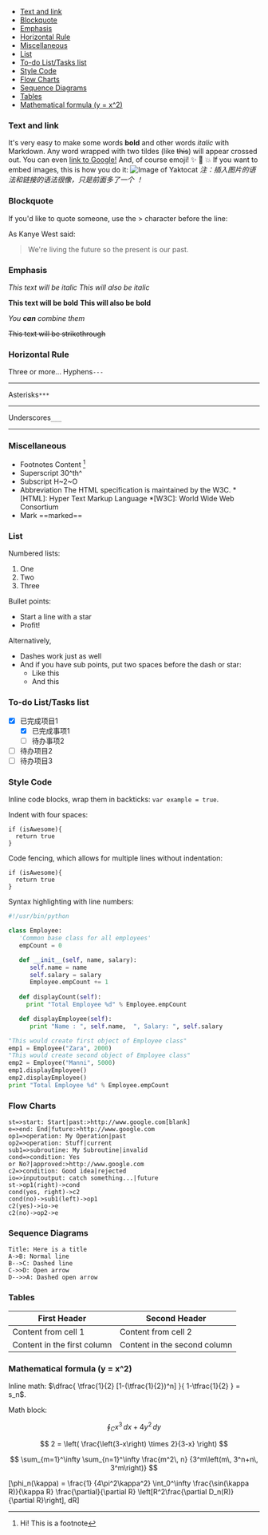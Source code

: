 
<!-- @import "[TOC]" {cmd="toc" depthFrom=1 depthTo=6 orderedList=false} -->

<!-- code_chunk_output -->

- [Text and link](#text-and-link)
- [Blockquote](#blockquote)
- [Emphasis](#emphasis)
- [Horizontal Rule](#horizontal-rule)
- [Miscellaneous](#miscellaneous)
- [List](#list)
- [To-do List/Tasks list](#to-do-listtasks-list)
- [Style Code](#style-code)
- [Flow Charts](#flow-charts)
- [Sequence Diagrams](#sequence-diagrams)
- [Tables](#tables)
- [Mathematical formula \(y = x^2\)](#mathematical-formula-y--x2)

<!-- /code_chunk_output -->

### Text and link
It's very easy to make some words **bold** and other words *italic* with Markdown. Any word wrapped with two tildes (like ~~this~~) will appear crossed out. 
You can even [link to Google!](http://google.com)
And, of course emoji! :sparkles: :camel: :boom:
If you want to embed images, this is how you do it:
![Image of Yaktocat](https://octodex.github.com/images/yaktocat.png)
*注：插入图片的语法和链接的语法很像，只是前面多了一个 ！*

### Blockquote
If you'd like to quote someone, use the > character before the line:

As Kanye West said:
> We're living the future so
> the present is our past.

### Emphasis
*This text will be italic*
_This will also be italic_

**This text will be bold**
__This will also be bold__

_You **can** combine them_

~~This text will be strikethrough~~

### Horizontal Rule
Three or more...
Hyphens`---`

---
Asterisks`***`
***
Underscores`___`
___

### Miscellaneous
- Footnotes 
  Content [^1]
  [^1]: Hi! This is a footnote
- Superscript 
  30^th^
- Subscript 
  H~2~O
- Abbreviation
  The HTML specification is maintained by the W3C.
  *[HTML]: Hyper Text Markup Language
  *[W3C]:  World Wide Web Consortium
- Mark 
  ==marked==

### List
Numbered lists:
1. One
2. Two
3. Three

Bullet points:
* Start a line with a star
* Profit!

Alternatively,
- Dashes work just as well
- And if you have sub points, put two spaces before the dash or star:
  - Like this
  - And this

### To-do List/Tasks list
- [x] 已完成项目1
    - [x] 已完成事项1
    - [ ] 待办事项2
- [ ] 待办项目2
- [ ] 待办项目3

### Style Code
Inline code blocks, wrap them in backticks: `var example = true`.  

Indent with four spaces:

    if (isAwesome){
      return true
    }

Code fencing, which allows for multiple lines without indentation:

```
if (isAwesome){
  return true
}
```

Syntax highlighting with line numbers:

```python {.line-numbers}
#!/usr/bin/python

class Employee:
   'Common base class for all employees'
   empCount = 0

   def __init__(self, name, salary):
      self.name = name
      self.salary = salary
      Employee.empCount += 1
   
   def displayCount(self):
     print "Total Employee %d" % Employee.empCount

   def displayEmployee(self):
      print "Name : ", self.name,  ", Salary: ", self.salary

"This would create first object of Employee class"
emp1 = Employee("Zara", 2000)
"This would create second object of Employee class"
emp2 = Employee("Manni", 5000)
emp1.displayEmployee()
emp2.displayEmployee()
print "Total Employee %d" % Employee.empCount
```

### Flow Charts
```flow
st=>start: Start|past:>http://www.google.com[blank]
e=>end: End|future:>http://www.google.com
op1=>operation: My Operation|past
op2=>operation: Stuff|current
sub1=>subroutine: My Subroutine|invalid
cond=>condition: Yes
or No?|approved:>http://www.google.com
c2=>condition: Good idea|rejected
io=>inputoutput: catch something...|future
st->op1(right)->cond
cond(yes, right)->c2
cond(no)->sub1(left)->op1
c2(yes)->io->e
c2(no)->op2->e
```

### Sequence Diagrams
```sequence {theme="hand"}
Title: Here is a title
A->B: Normal line
B-->C: Dashed line
C->>D: Open arrow
D-->>A: Dashed open arrow
```

### Tables
| First Header                | Second Header                |
| --------------------------- | ---------------------------- |
| Content from cell 1         | Content from cell 2          |
| Content in the first column | Content in the second column |

### Mathematical formula \(y = x^2\)
Inline math: $\dfrac{ \tfrac{1}{2} [1-(\tfrac{1}{2})^n] }{ 1-\tfrac{1}{2} } = s_n$.

Math block:
```math
\oint_C x^3\, dx + 4y^2\, dy
```
$$ 2 = \left( \frac{\left(3-x\right) \times 2}{3-x} \right) $$

$$ \sum_{m=1}^\infty \sum_{n=1}^\infty \frac{m^2\, n} {3^m\left(m\, 3^n+n\, 3^m\right)}
 $$

\[\phi_n(\kappa) = \frac{1} {4\pi^2\kappa^2} \int_0^\infty \frac{\sin(\kappa R)}{\kappa R} \frac{\partial}{\partial R} \left[R^2\frac{\partial D_n(R)}{\partial R}\right]\, dR\]
